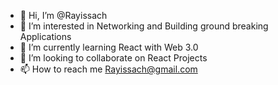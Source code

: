 - 👋 Hi, I’m @Rayissach
- 👀 I’m interested in Networking and Building ground breaking Applications
- 🌱 I’m currently learning React with Web 3.0
- 💞️ I’m looking to collaborate on React Projects
- 📫 How to reach me Rayissach@gmail.com

<!---
Rayissach/Rayissach is a ✨ special ✨ repository because its `README.md` (this file) appears on your GitHub profile.
You can click the Preview link to take a look at your changes.
--->
